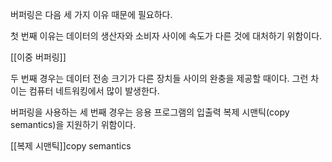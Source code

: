 버퍼링은 다음 세 가지 이유 때문에 필요하다.

첫 번째 이유는 데이터의 생산자와 소비자 사이에 속도가 다른 것에 대처하기 위함이다.

[[이중 버퍼링]]

두 번째 경우는 데이터 전송 크기가 다른 장치들 사이의 완충을 제공할 때이다. 그런 차이는 컴퓨터 네트워킹에서 많이 발생한다.

버퍼링을 사용하는 세 번째 경우는 응용 프로그램의 입출력 복제 시맨틱(copy semantics)을 지원하기 위함이다.

[[복제 시맨틱]]copy semantics
